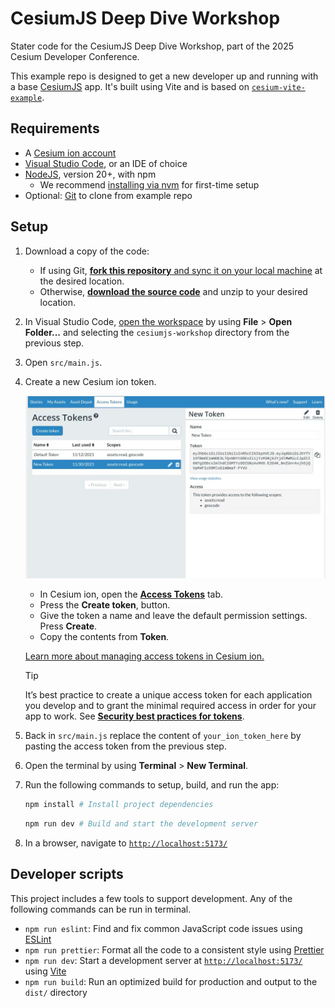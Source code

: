 # CesiumJS Deep Dive Workshop

Stater code for the CesiumJS Deep Dive Workshop, part of the 2025 Cesium Developer Conference.

This example repo is designed to get a new developer up and running with a base [CesiumJS](https://cesium.com/platform/cesiumjs/) app. It's built using Vite and is based on [`cesium-vite-example`](https://github.com/CesiumGS/cesium-vite-example).

## Requirements

- A [Cesium ion account](https://ion.cesium.com/signup)
- [Visual Studio Code](https://code.visualstudio.com/), or an IDE of choice
- [NodeJS](https://nodejs.org/en), version 20+, with npm
  - We recommend [installing via nvm](https://nodejs.org/en/download) for first-time setup
- Optional: [Git](https://docs.github.com/en/get-started/git-basics/set-up-git#platform-all) to clone from example repo

## Setup

1. Download a copy of the code:

   - If using Git, [**fork this repository** and sync it on your local machine](https://docs.github.com/en/pull-requests/collaborating-with-pull-requests/working-with-forks/fork-a-repo) at the desired location.
   - Otherwise, [**download the source code**](https://docs.github.com/en/repositories/working-with-files/using-files/downloading-source-code-archives) and unzip to your desired location.

2. In Visual Studio Code, [open the workspace](https://code.visualstudio.com/docs/editing/workspaces/workspaces) by using **File** > **Open Folder...** and selecting the `cesiumjs-workshop` directory from the previous step.
3. Open `src/main.js`.
4. Create a new Cesium ion token.

   ![Copy your Cesium ion token](./doc/cesium-ion-token.png)

   - In Cesium ion, open the [**Access Tokens**](https://ion.cesium.com/tokens?) tab.
   - Press the **Create token**, button.
   - Give the token a name and leave the default permission settings. Press **Create**.
   - Copy the contents from **Token**.

    [Learn more about managing access tokens in Cesium ion.](https://cesium.com/learn/ion/cesium-ion-access-tokens/)

    > [!TIP]
    > It’s best practice to create a unique access token for each application you develop and to grant the minimal required access in order for your app to work. See [**Security best practices for tokens**](https://cesium.com/learn/ion/cesium-ion-access-tokens/#security-best-practices-for-tokens).

5. Back in `src/main.js` replace the content of `your_ion_token_here` by pasting the access token from the previous step.
6. Open the terminal by using **Terminal** > **New Terminal**.
7. Run the following commands to setup, build, and run the app:

   ```sh
   npm install # Install project dependencies
   ```

   ```sh
   npm run dev # Build and start the development server
   ```

8. In a browser, navigate to [`http://localhost:5173/`](http://localhost:5173/)

## Developer scripts

This project includes a few tools to support development. Any of the following commands can be run in terminal.

- `npm run eslint`: Find and fix common JavaScript code issues using [ESLint](https://eslint.org/)
- `npm run prettier`: Format all the code to a consistent style using [Prettier](https://prettier.io/)
- `npm run dev`: Start a development server at [`http://localhost:5173/`](http://localhost:5173/) using [Vite](https://vite.dev/)
- `npm run build`: Run an optimized build for production and output to the `dist/` directory
